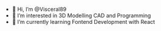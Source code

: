 - 👋 Hi, I’m @Visceral89
- 👀 I’m interested in 3D Modelling CAD and Programming
- 🌱 I’m currently learning Fontend Development with React

<!---
Visceral89/Visceral89 is a ✨ special ✨ repository because its `README.md` (this file) appears on your GitHub profile.
You can click the Preview link to take a look at your changes.
--->
